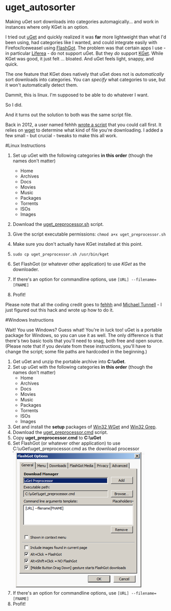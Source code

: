 # uget_autosorter
Making uGet sort downloads into categories automagically... and work in instances where only KGet is an option.


I tried out [uGet](http://ugetdm.com/) and quickly realized it was **far** more lightweight than what I'd been using, had categories like I wanted, and could integrate easily with Firefox/Iceweasel using [FlashGot](https://flashgot.net/). The problem was that certain apps I use - in particular [Liferea](https://lzone.de/liferea/) - do not support uGet. But they *do* support [KGet](https://www.kde.org/applications/internet/kget/). While KGet was good, it just felt ... bloated. And uGet feels light, snappy, and quick.

The one feature that KGet does natively that uGet does not is *automatically* sort downloads into categories. You can *specify* what categories to use, but it won't automatically detect them.

Dammit, this is linux. I'm supposed to be able to do whatever I want. 

So I did.

And it turns out the solution to both was the same script file.

Back in 2012, a user named fehhh [wrote a script](http://ugetdm.com/forum/viewtopic.php?f=11&t=6) that you could call first. It relies on [wget](https://www.gnu.org/software/wget/) to determine what kind of file you're downloading. I added a few small - but crucial - tweaks to make this all work.

#Linux Instructions

1. Set up uGet with the following categories **in this order** (though the names don't matter)
	* Home
	* Archives
	* Docs
	* Movies
	* Music
	* Packages
	* Torrents
	* ISOs
	* Images

2. Download the [uget_preprocessor.sh](https://raw.githubusercontent.com/uriel1998/uget_autosorter/master/uget_preprocessor.sh) script.  
3. Give the script executable permissions: ```chmod a+x uget_preprocessor.sh```  
4. Make sure you don't actually have KGet installed at this point.   
5. ```sudo cp uget_preprocessor.sh /usr/bin/kget```  
6. Set FlashGot (or whatever other application) to use *KGet* as the downloader.  
7. If there's an option for commandline options, use ```[URL] --filename=[FNAME]```
8. Profit!  

Please note that all the coding credit goes to [fehhh](http://ugetdm.com/forum/memberlist.php?mode=viewprofile&u=62) and [Michael Tunnell](http://ugetdm.com/forum/memberlist.php?mode=viewprofile&u=2) - I just figured out this hack and wrote up how to do it.

#Windows Instructions

Wait! You use Windows? Guess what! You're in luck too! uGet is a portable package for Windows, so you can use it as well. The only difference is that there's two basic tools that you'll need to snag, both free and open source. (Please note that if you deviate from these instructions, you'll have to change the script; some file paths are hardcoded in the beginning.)

1. Get uGet and unzip the portable archive into **C:\uGet**. 
2. Set up uGet with the following categories **in this order** (though the names don't matter)
	* Home
	* Archives
	* Docs
	* Movies
	* Music
	* Packages
	* Torrents
	* ISOs
	* Images
3. Get and install the **setup** packages of [Win32 WGet](http://gnuwin32.sourceforge.net/packages/wget.htm) and [Win32 Grep](http://gnuwin32.sourceforge.net/packages/grep.htm). 
4. Download the [uget_preprocessor.cmd](https://raw.githubusercontent.com/uriel1998/uget_autosorter/master/uget_preprocessor.cmd) script.  
5. Copy **uget_preprocessor.cmd** to **C:\uGet**
6. Set FlashGot (or whatever other application) to use C:\uGet\uget_preprocessor.cmd as the download processor
![Setting Up FlashGot](win_preprocessor.png?raw=true "Setting up FlashGot")
7. If there's an option for commandline options, use ```[URL] --filename=[FNAME]```
8. Profit!  
